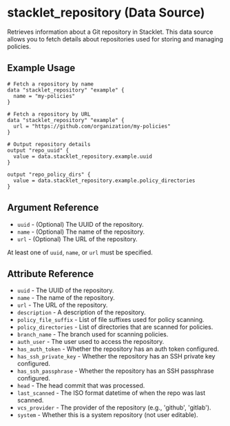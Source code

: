 # stacklet_repository (Data Source)

Retrieves information about a Git repository in Stacklet. This data source allows you to fetch details about repositories used for storing and managing policies.

## Example Usage

```hcl
# Fetch a repository by name
data "stacklet_repository" "example" {
  name = "my-policies"
}

# Fetch a repository by URL
data "stacklet_repository" "example" {
  url = "https://github.com/organization/my-policies"
}

# Output repository details
output "repo_uuid" {
  value = data.stacklet_repository.example.uuid
}

output "repo_policy_dirs" {
  value = data.stacklet_repository.example.policy_directories
}
```

## Argument Reference

* `uuid` - (Optional) The UUID of the repository.
* `name` - (Optional) The name of the repository.
* `url` - (Optional) The URL of the repository.

At least one of `uuid`, `name`, or `url` must be specified.

## Attribute Reference

* `uuid` - The UUID of the repository.
* `name` - The name of the repository.
* `url` - The URL of the repository.
* `description` - A description of the repository.
* `policy_file_suffix` - List of file suffixes used for policy scanning.
* `policy_directories` - List of directories that are scanned for policies.
* `branch_name` - The branch used for scanning policies.
* `auth_user` - The user used to access the repository.
* `has_auth_token` - Whether the repository has an auth token configured.
* `has_ssh_private_key` - Whether the repository has an SSH private key configured.
* `has_ssh_passphrase` - Whether the repository has an SSH passphrase configured.
* `head` - The head commit that was processed.
* `last_scanned` - The ISO format datetime of when the repo was last scanned.
* `vcs_provider` - The provider of the repository (e.g., 'github', 'gitlab').
* `system` - Whether this is a system repository (not user editable). 